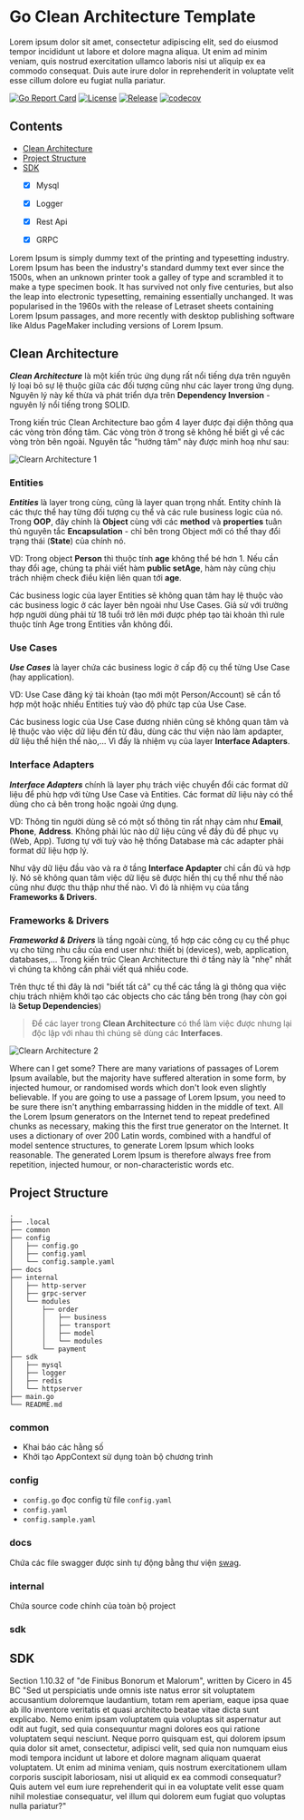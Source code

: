 # Go Clean Architecture Template

Lorem ipsum dolor sit amet, consectetur adipiscing elit, sed do eiusmod tempor incididunt ut labore et dolore magna aliqua. Ut enim ad minim veniam, quis nostrud exercitation ullamco laboris nisi ut aliquip ex ea commodo consequat. Duis aute irure dolor in reprehenderit in voluptate velit esse cillum dolore eu fugiat nulla pariatur.

[![Go Report Card](https://goreportcard.com/badge/github.com/evrone/go-clean-template)](https://goreportcard.com/report/github.com/evrone/go-clean-template)
[![License](https://img.shields.io/github/license/evrone/go-clean-template.svg)](https://github.com/evrone/go-clean-template/blob/master/LICENSE)
[![Release](https://img.shields.io/github/v/release/evrone/go-clean-template.svg)](https://github.com/evrone/go-clean-template/releases/)
[![codecov](https://codecov.io/gh/evrone/go-clean-template/branch/master/graph/badge.svg?token=XE3E0X3EVQ)](https://codecov.io/gh/evrone/go-clean-template)


## Contents
- [Clean Architecture](#clean-architecture)
- [Project Structure](#project-structure)
- [SDK](#sdk)
  - [x] Mysql
  - [x] Logger
  - [x] Rest Api
  - [x] GRPC


Lorem Ipsum is simply dummy text of the printing and typesetting industry. Lorem Ipsum has been the industry's standard dummy text ever since the 1500s, when an unknown printer took a galley of type and scrambled it to make a type specimen book. It has survived not only five centuries, but also the leap into electronic typesetting, remaining essentially unchanged. It was popularised in the 1960s with the release of Letraset sheets containing Lorem Ipsum passages, and more recently with desktop publishing software like Aldus PageMaker including versions of Lorem Ipsum.



## Clean Architecture
***Clean Architecture*** là một kiến trúc ứng dụng rất nổi tiếng dựa trên nguyên lý loại bỏ sự lệ thuộc giữa các đối tượng
cũng như các layer trong ứng dụng. Nguyên lý này kế thừa và phát triển dựa trên **Dependency Inversion** - nguyên lý nổi
tiếng trong SOLID.

Trong kiến trúc Clean Architecture bao gồm 4 layer được đại diện thông qua các vòng tròn đồng tâm. Các vòng tròn ở trong 
sẽ không hề biết gì về các vòng tròn bên ngoài. Nguyên tắc "hướng tâm" này được minh hoạ như sau:

![Clearn Architecture 1](docs/img/ca1.png)

### Entities
***Entities*** là layer trong cùng, cũng là layer quan trọng nhất. Entity chính là các thực thể hay từng đối tượng cụ thể và 
các rule business logic của nó. Trong **OOP**, đây chính là **Object** cùng với các **method** và **properties** tuân thủ nguyên tắc 
**Encapsulation** - chỉ bên trong Object mới có thể thay đổi trạng thái (**State**) của chính nó.

VD: Trong object **Person** thì thuộc tính **age** không thể bé hơn 1. Nếu cần thay đổi age, chúng ta phải viết hàm **public setAge**, 
hàm này cũng chịu trách nhiệm check điều kiện liên quan tới **age**.

Các business logic của layer Entities sẽ không quan tâm hay lệ thuộc vào các business logic ở các layer bên ngoài như Use Cases. 
Giả sử với trường hợp người dùng phải từ 18 tuổi trở lên mới được phép tạo tài khoản thì rule thuộc tính Age trong Entities vẫn không đổi.

### Use Cases
***Use Cases*** là layer chứa các business logic ở cấp độ cụ thể từng Use Case (hay application).

VD: Use Case đăng ký tài khoản (tạo mới một Person/Account) sẽ cần tổ hợp một hoặc nhiều Entities tuỳ vào độ phức tạp của Use Case.

Các business logic của Use Case đương nhiên cũng sẽ không quan tâm và lệ thuộc vào việc dữ liệu đến từ đâu, dùng các thư 
viện nào làm apdapter, dữ liệu thể hiện thế nào,... Vì đấy là nhiệm vụ của layer **Interface Adapters**.

### Interface Adapters
***Interface Adapters*** chính là layer phụ trách việc chuyển đổi các format dữ liệu để phù hợp với từng Use Case và Entities. 
Các format dữ liệu này có thể dùng cho cả bên trong hoặc ngoài ứng dụng.

VD: Thông tin người dùng sẽ có một số thông tin rất nhạy cảm như **Email**, **Phone**, **Address**. Không phải lúc nào dữ liệu cũng 
về đầy đủ để phục vụ (Web, App). Tương tự với tuỳ vào hệ thống Database mà các adapter phải format dữ liệu hợp lý.

Như vậy dữ liệu đầu vào và ra ở tầng **Interface Apdapter** chỉ cần đủ và hợp lý. Nó sẽ không quan tâm việc dữ liệu sẽ được hiển 
thị cụ thể như thế nào cũng như được thu thập như thế nào. Vì đó là nhiệm vụ của tầng **Frameworks & Drivers**.

### Frameworks & Drivers
***Frameworkd & Drivers*** là tầng ngoài cùng, tổ hợp các công cụ cụ thể phục vụ cho từng nhu cầu của end user như: thiết bị 
(devices), web, application, databases,... Trong kiến trúc Clean Architecture thì ở tầng này là "nhẹ" nhất vì chúng ta 
không cần phải viết quá nhiều code.

Trên thực tế thì đây là nơi "biết tất cả" cụ thể các tầng là gì thông qua việc chịu trách nhiệm khởi tạo các objects 
cho các tầng bên trong (hay còn gọi là **Setup Dependencies**)

> Để các layer trong **Clean Architecture** có thể làm việc được nhưng lại độc lập với nhau thì chúng sẽ dùng các **Interfaces**.

![Clearn Architecture 2](docs/img/ca2.png)

Where can I get some?
There are many variations of passages of Lorem Ipsum available, but the majority have suffered alteration in some form, by injected humour, or randomised words which don't look even slightly believable. If you are going to use a passage of Lorem Ipsum, you need to be sure there isn't anything embarrassing hidden in the middle of text. All the Lorem Ipsum generators on the Internet tend to repeat predefined chunks as necessary, making this the first true generator on the Internet. It uses a dictionary of over 200 Latin words, combined with a handful of model sentence structures, to generate Lorem Ipsum which looks reasonable. The generated Lorem Ipsum is therefore always free from repetition, injected humour, or non-characteristic words etc.

## Project Structure
    .
    ├── .local                    
    ├── common                     
    ├── config                     
    │   ├── config.go             
    │   ├── config.yaml            
    │   └── config.sample.yaml           
    ├── docs                       
    ├── internal
    │   ├── http-server      
    │   ├── grpc-server      
    │   └── modules 
    │       ├── order
    │       │   ├── business
    │       │   ├── transport
    │       │   ├── model
    │       │   └── modules
    │       └── payment
    ├── sdk                      
    │   ├── mysql                  
    │   ├── logger                 
    │   ├── redis
    │   └── httpserver  
    ├── main.go                 
    └── README.md

### common
- Khai báo các hằng số
- Khởi tạo AppContext sử dụng toàn bộ chương trình

### config
- `config.go` đọc config từ file `config.yaml`
- `config.yaml`
- `config.sample.yaml`

### docs
Chứa các file swagger được sinh tự động bằng thư viện [swag](https://github.com/swaggo/swag).

### internal
Chứa source code chính của toàn bộ project

### sdk


## SDK

Section 1.10.32 of "de Finibus Bonorum et Malorum", written by Cicero in 45 BC
"Sed ut perspiciatis unde omnis iste natus error sit voluptatem accusantium doloremque laudantium, totam rem aperiam, eaque ipsa quae ab illo inventore veritatis et quasi architecto beatae vitae dicta sunt explicabo. Nemo enim ipsam voluptatem quia voluptas sit aspernatur aut odit aut fugit, sed quia consequuntur magni dolores eos qui ratione voluptatem sequi nesciunt. Neque porro quisquam est, qui dolorem ipsum quia dolor sit amet, consectetur, adipisci velit, sed quia non numquam eius modi tempora incidunt ut labore et dolore magnam aliquam quaerat voluptatem. Ut enim ad minima veniam, quis nostrum exercitationem ullam corporis suscipit laboriosam, nisi ut aliquid ex ea commodi consequatur? Quis autem vel eum iure reprehenderit qui in ea voluptate velit esse quam nihil molestiae consequatur, vel illum qui dolorem eum fugiat quo voluptas nulla pariatur?"